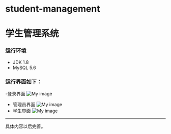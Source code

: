 # student-management
# 学生管理系统
### 运行环境
- JDK 1.8
-  MySQL 5.6
### 运行界面如下：
-登录界面
![My image](http://thyrsi.com/t6/674/1551246420x2890208847.jpg)
- 管理员界面
![My image](http://thyrsi.com/t6/674/1551246637x2890208847.jpg)
- 学生界面
![My image](http://thyrsi.com/t6/674/1551246727x2890208847.jpg)
---
具体内容以后完善。
